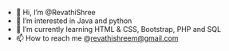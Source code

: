 - 👋 Hi, I’m @RevathiShree
- 👀 I’m interested in Java and python
- 🌱 I’m currently learning HTML & CSS, Bootstrap, PHP and SQL
- 📫 How to reach me @revathishreem@gmail.com

<!---
RevathiShree2308/RevathiShree2308 is a ✨ special ✨ repository because its `README.md` (this file) appears on your GitHub profile.
You can click the Preview link to take a look at your changes.
--->
